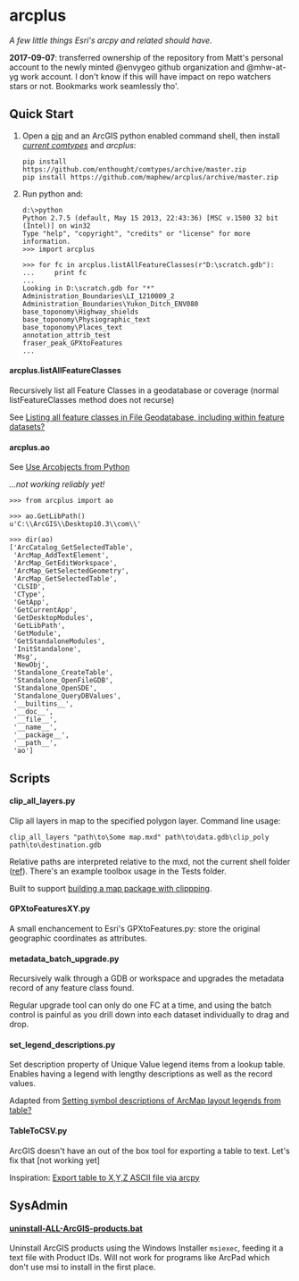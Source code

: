 arcplus
=======
*A few little things Esri's arcpy and related should have.*

**2017-09-07**: transferred ownership of the repository from Matt's personal account to the newly minted @envygeo github organization and @mhw-at-yg work account. I don't know if this will have impact on repo watchers stars or not. Bookmarks work seamlessly tho'.  


## Quick Start

 1. Open a [pip](https://pip.pypa.io/en/latest/installing.html) and an ArcGIS python enabled command shell, then install *[current comtypes](https://github.com/enthought/comtypes/)* and *arcplus*:
	
	    pip install https://github.com/enthought/comtypes/archive/master.zip
	    pip install https://github.com/maphew/arcplus/archive/master.zip

 2. Run python and:

    ``` 
    d:\>python
    Python 2.7.5 (default, May 15 2013, 22:43:36) [MSC v.1500 32 bit (Intel)] on win32
    Type "help", "copyright", "credits" or "license" for more information.
    >>> import arcplus   
    
    >>> for fc in arcplus.listAllFeatureClasses(r"D:\scratch.gdb"):
    ...     print fc
    ...
    Looking in D:\scratch.gdb for "*"
    Administration_Boundaries\LI_1210009_2
    Administration_Boundaries\Yukon_Ditch_ENV080
    base_toponomy\Highway_shields
    base_toponomy\Physiographic_text
    base_toponomy\Places_text
    annotation_attrib_test
    fraser_peak_GPXtoFeatures
    ...
    ```     



#### arcplus.listAllFeatureClasses
Recursively list all Feature Classes in a geodatabase or coverage (normal listFeatureClasses method does not recurse)

See [Listing all feature classes in File Geodatabase, including within feature datasets?](http://gis.stackexchange.com/questions/5893/listing-all-feature-classes-in-file-geodatabase-including-within-feature-datase)

#### arcplus.ao
See [Use Arcobjects from Python](http://gis.stackexchange.com/questions/80/how-do-i-access-arcobjects-from-python/)

*...not working reliably yet!*

    >>> from arcplus import ao
    
    >>> ao.GetLibPath()
    u'C:\\ArcGIS\\Desktop10.3\\com\\'

    >>> dir(ao)
    ['ArcCatalog_GetSelectedTable',
     'ArcMap_AddTextElement',
     'ArcMap_GetEditWorkspace',
     'ArcMap_GetSelectedGeometry',
     'ArcMap_GetSelectedTable',
     'CLSID',
     'CType',
     'GetApp',
     'GetCurrentApp',
     'GetDesktopModules',
     'GetLibPath',
     'GetModule',
     'GetStandaloneModules',
     'InitStandalone',
     'Msg',
     'NewObj',
     'Standalone_CreateTable',
     'Standalone_OpenFileGDB',
     'Standalone_OpenSDE',
     'Standalone_QueryDBValues',
     '__builtins__',
     '__doc__',
     '__file__',
     '__name__',
     '__package__',
     '__path__',
     'ao']




## Scripts

#### clip_all_layers.py

Clip all layers in map to the specified polygon layer. Command line usage:

    clip_all_layers "path\to\Some map.mxd" path\to\data.gdb\clip_poly path\to\destination.gdb

Relative paths are interpreted relative to the mxd, not the current shell folder ([ref](http://gis.stackexchange.com/a/136826/108)).
There's an example toolbox usage in the Tests folder.

Built to support [building a map package with clippping](http://gis.stackexchange.com/questions/132352/arcgis-desktop-map-package-with-clipping).


#### GPXtoFeaturesXY.py

A small enchancement to Esri's GPXtoFeatures.py: store the original geographic coordinates as attributes.

####  metadata_batch_upgrade.py

Recursively walk through a GDB or workspace and upgrades the metadata record of any feature class found.

Regular upgrade tool can only do one FC at a time, and using the batch control is painful as you drill down into each dataset individually to drag and drop.

#### set_legend_descriptions.py
 
Set description property of Unique Value legend items from a lookup table. Enables having a legend with lengthy descriptions as well as the record values.

Adapted from [Setting symbol descriptions of ArcMap layout legends from table?](http://gis.stackexchange.com/questions/102956/setting-symbol-descriptions-of-arcmap-layout-legends-from-table/)


#### TableToCSV.py

ArcGIS doesn't have an out of the box tool for exporting a table to text. Let's fix that
[not working yet]

Inspiration: [Export table to X,Y,Z ASCII file via arcpy](http://gis.stackexchange.com/questions/17933/export-table-to-x-y-z-ascii-file-via-arcpy)



SysAdmin
--------

#### [uninstall-ALL-ArcGIS-products.bat](SysAdmin/uninstall-ALL-ArcGIS-products.md)

Uninstall ArcGIS products using the Windows Installer `msiexec`, feeding it a text file with Product IDs. Will not work for programs like ArcPad which don't use msi to install in the first place.  
